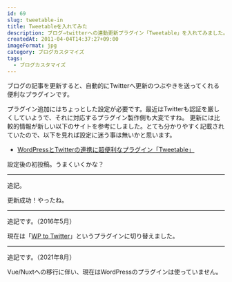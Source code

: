 ```yaml
---
id: 69
slug: tweetable-in
title: Tweetableを入れてみた
description: ブログ⇒twitterへの連動更新プラグイン「Tweetable」を入れてみました。
createdAt: 2011-04-04T14:37:27+09:00
imageFormat: jpg
category: ブログカスタマイズ
tags:
  - ブログカスタマイズ
---
```


ブログの記事を更新すると、自動的にTwitterへ更新のつぶやきを送ってくれる便利なプラグインです。

プラグイン追加にはちょっとした設定が必要です。最近はTwitterも認証を厳しくしていようで、それに対応するプラグイン製作側も大変ですね。
更新には比較的情報が新しい以下のサイトを参考にしました。とても分かりやすく記載されていたので、以下を見れば設定に迷う事は無いかと思います。

* <a href="http://web.archive.org/web/20120104215930/http://scianto.net/archives/2010/12/22100057.php" target="_blank" rel="noopener">WordPressとTwitterの連携に超便利なプラグイン「Tweetable」</a>

設定後の初投稿。うまくいくかな？

* * *

追記。

更新成功！やったね。

* * *

追記です。（2016年5月）

現在は「<a href="https://ja.wordpress.org/plugins/wp-to-twitter/" target="_blank" rel="noopener">WP to Twitter</a>」というプラグインに切り替えました。

* * *

追記です。（2021年8月）

Vue/Nuxtへの移行に伴い、現在はWordPressのプラグインは使っていません。
